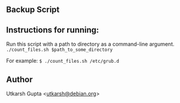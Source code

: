 ## Backup Script

## Instructions for running:

Run this script with a path to directory as a
command-line argument.
`./count_files.sh $path_to_some_directory`

For example:
`$ ./count_files.sh /etc/grub.d`

## Author

Utkarsh Gupta <<utkarsh@debian.org>>
